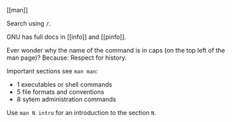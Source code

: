 [[man]]

Search using `/`.

GNU has full docs in [[info]] and [[pinfo]].

Ever wonder why the name of the command is in caps (on the top left of the man
page)? Because: Respect for history.

Important sections see `man man`:

* 1 executables or shell commands
* 5 file formats and conventions
* 8 sytem administration commands

Use `man N intro` for an introduction to the section `N`.
